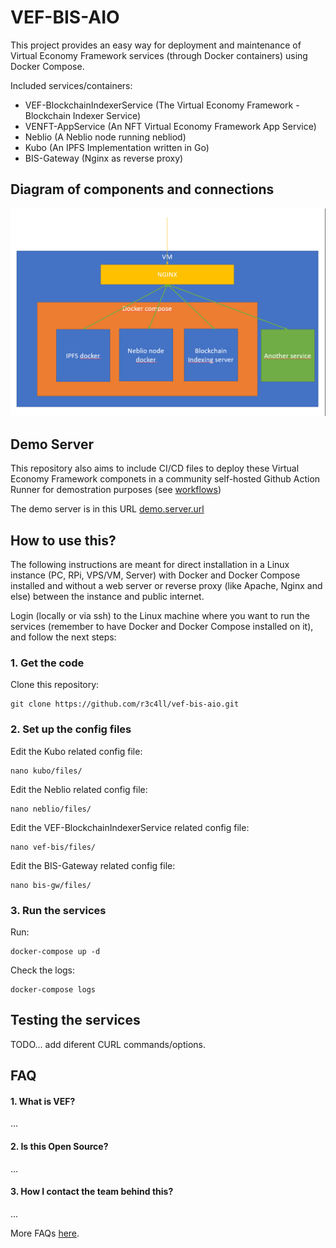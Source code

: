 # VEF-BIS-AIO

This project provides an easy way for deployment and maintenance of Virtual Economy Framework services (through Docker containers) using Docker Compose.

Included services/containers:

- VEF-BlockchainIndexerService (The Virtual Economy Framework - Blockchain Indexer Service)
- VENFT-AppService (An NFT Virtual Economy Framework App Service)
- Neblio (A Neblio node running nebliod)
- Kubo (An IPFS Implementation written in Go)
- BIS-Gateway (Nginx as reverse proxy)


## Diagram of components and connections

<picture>
  <source media="(prefers-color-scheme: dark)" srcset="doc/images/vef-bis-diagram.jpeg">
  <source media="(prefers-color-scheme: light)" srcset="doc/images/vef-bis-diagram.jpeg">
  <img alt="Complete description of the image." src="doc/images/vef-bis-diagram.jpeg">
</picture>


## Demo Server

This repository also aims to include CI/CD files to deploy these Virtual Economy Framework componets in a community self-hosted Github Action Runner for demostration purposes (see [workflows](.github/workflows))

The demo server is in this URL [demo.server.url](http://demo.server.url)


## How to use this?

The following instructions are meant for direct installation in a Linux instance (PC, RPi, VPS/VM, Server) with Docker and Docker Compose installed and without a web server or reverse proxy (like Apache, Nginx and else) between the instance and public internet.

Login (locally or via ssh) to the Linux machine where you want to run the services (remember to have Docker and Docker Compose installed on it), and follow the next steps:


### 1. Get the code

Clone this repository:

    git clone https://github.com/r3c4ll/vef-bis-aio.git


### 2. Set up the config files

Edit the Kubo related config file:

    nano kubo/files/

Edit the Neblio related config file:

    nano neblio/files/

Edit the VEF-BlockchainIndexerService related config file:

    nano vef-bis/files/

Edit the BIS-Gateway related config file:

    nano bis-gw/files/


### 3. Run the services

Run:

    docker-compose up -d

Check the logs:

    docker-compose logs


## Testing the services

TODO... add diferent CURL commands/options.


## FAQ

#### 1. What is VEF?

...


#### 2. Is this Open Source?

...


#### 3. How I contact the team behind this?

...


More FAQs [here](docs/faqs.md).
